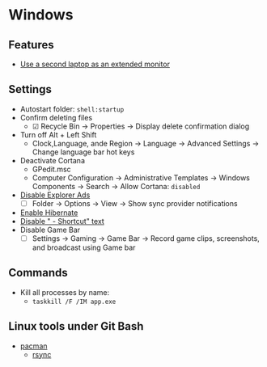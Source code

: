 # Windows

## Features

- [Use a second laptop as an extended monitor](https://www.hanselman.com/blog/UseASecondLaptopAsAnExtendedMonitorWithWindows10WirelessDisplays.aspx)

## Settings

- Autostart folder: `shell:startup`
- Confirm deleting files
  - ☑ Recycle Bin → Properties → Display delete confirmation dialog
- Turn off Alt + Left Shift
  - Clock,Language, ande Region → Language → Advanced Settings → Change language bar hot keys
- Deactivate Cortana
  - GPedit.msc
  - Computer Configuration → Administrative Templates → Windows Components → Search → Allow Cortana: `disabled`
- [Disable Explorer Ads](https://www.thurrott.com/windows/windows-10/106424/windows-10-tip-turn-off-file-explorer-advertising)
  - ☐ Folder → Options → View → Show sync provider notifications
- [Enable Hibernate](https://www.pcworld.com/article/3078533/windows/how-to-add-a-hibernate-option-to-the-windows-10-start-menu.html)
- [Disable " - Shortcut" text](https://www.howtogeek.com/howto/windows-vista/remove-shortcut-text-from-new-shortcuts-in-vista/)
- Disable Game Bar
  - ☐ Settings → Gaming → Game Bar → Record game clips, screenshots, and broadcast using Game bar

## Commands

- Kill all processes by name:
  - `taskkill /F /IM app.exe`

## Linux tools under Git Bash

- [pacman](http://www2.futureware.at/~nickoe/msys2-mirror/msys/x86_64/)
  - [rsync](https://blog.tiger-workshop.com/add-rsync-to-git-bash-for-windows/)
